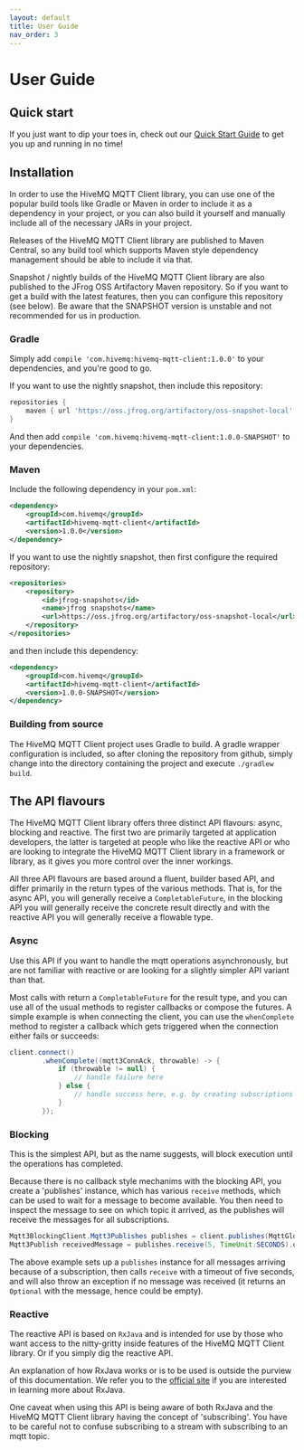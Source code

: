 ```yaml
---
layout: default
title: User Guide
nav_order: 3
---
```


# User Guide

## Quick start

If you just want to dip your toes in, check out our [Quick Start Guide](quick_start.md)
to get you up and running in no time!

## Installation

In order to use the HiveMQ MQTT Client library, you can use one of the popular build tools like Gradle or Maven in order
to include it as a dependency in your project, or you can also build it yourself and manually
include all of the necessary JARs in your project.

Releases of the HiveMQ MQTT Client library are published to Maven Central, so any build tool which supports Maven style
dependency management should be able to include it via that.

Snapshot / nightly builds of the HiveMQ MQTT Client library are also published to the JFrog OSS Artifactory Maven
repository. So if you want to get a build with the latest features, then you can configure this
repository (see below). Be aware that the SNAPSHOT version is unstable and not recommended for us in
production.


### Gradle

Simply add `compile 'com.hivemq:hivemq-mqtt-client:1.0.0'` to your dependencies, and you're good to go.

If you want to use the nightly snapshot, then include this repository:

```groovy
repositories {
    maven { url 'https://oss.jfrog.org/artifactory/oss-snapshot-local' }
}
```

And then add `compile 'com.hivemq:hivemq-mqtt-client:1.0.0-SNAPSHOT'` to your dependencies.


### Maven

Include the following dependency in your `pom.xml`:

```xml
<dependency>
    <groupId>com.hivemq</groupId>
    <artifactId>hivemq-mqtt-client</artifactId>
    <version>1.0.0</version>
</dependency>
```

If you want to use the nightly snapshot, then first configure the required repository:

```xml
<repositories>
    <repository>
        <id>jfrog-snapshots</id>
        <name>jfrog snapshots</name>
        <url>https://oss.jfrog.org/artifactory/oss-snapshot-local</url>
    </repository>
</repositories>
```

and then include this dependency:

```xml
<dependency>
    <groupId>com.hivemq</groupId>
    <artifactId>hivemq-mqtt-client</artifactId>
    <version>1.0.0-SNAPSHOT</version>
</dependency>
```


### Building from source

The HiveMQ MQTT Client project uses Gradle to build. A gradle wrapper configuration is included, so after
cloning the repository from github, simply change into the directory containing the project and
execute `./gradlew build`.


## The API flavours

The HiveMQ MQTT Client library offers three distinct API flavours: async, blocking and reactive. The first two are
primarily targeted at application developers, the latter is targeted at people who like the reactive
API or who are looking to integrate the HiveMQ MQTT Client library in a framework or library, as it gives you more control
over the inner workings.

All three API flavours are based around a fluent, builder based API, and differ primarily in the
return types of the various methods. That is, for the async API, you will generally receive a
`CompletableFuture`, in the blocking API you will generally receive the concrete result directly and
with the reactive API you will generally receive a flowable type.


### Async

Use this API if you want to handle the mqtt operations asynchronously, but are not familiar with
reactive or are looking for a slightly simpler API variant than that.

Most calls with return a `CompletableFuture` for the result type, and you can use all of the usual
methods to register callbacks or compose the futures. A simple example is when connecting the
client, you can use the `whenComplete` method to register a callback which gets triggered when the
connection either fails or succeeds:

```java
client.connect()
        .whenComplete((mqtt3ConnAck, throwable) -> {
            if (throwable != null) {
                // handle failure here
            } else {
                // handle success here, e.g. by creating subscriptions
            }
        });
```


### Blocking

This is the simplest API, but as the name suggests, will block execution until the operations has
completed.

Because there is no callback style mechanims with the blocking API, you create a 'publishes'
instance, which has various `receive` methods, which can be used to wait for a message to become
available. You then need to inspect the message to see on which topic it arrived, as the publishes
will receive the messages for all subscriptions.

```java
Mqtt3BlockingClient.Mqtt3Publishes publishes = client.publishes(MqttGlobalPublishFilter.ALL_SUBSCRIPTIONS);
Mqtt3Publish receivedMessage = publishes.receive(5, TimeUnit.SECONDS).orElseThrow(() -> new RuntimeException("No message received."));
```

The above example sets up a `publishes` instance for all messages arriving because of a
subscription, then calls `receive` with a timeout of five seconds, and will also throw an exception
if no message was received (it returns an `Optional` with the message, hence could be empty).


### Reactive

The reactive API is based on `RxJava` and is intended for use by those who want access to the
nitty-gritty inside features of the HiveMQ MQTT Client library. Or if you simply dig the reactive API.

An explanation of how RxJava works or is to be used is outside the purview of this documentation. We
refer you to the [official site](https://github.com/ReactiveX/RxJava) if you are interested in
learning more about RxJava.

One caveat when using this API is being aware of both RxJava and the HiveMQ MQTT Client library having the concept of
'subscribing'. You have to be careful not to confuse subscribing to a stream with subscribing to an
mqtt topic.

